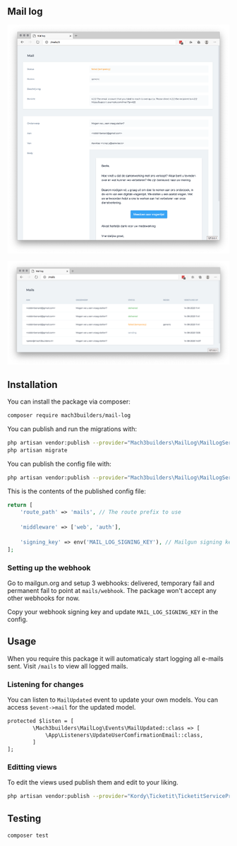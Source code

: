 ## Mail log

![detail](detail.png)

![overview](overview.png)


## Installation

You can install the package via composer:

```bash
composer require mach3builders/mail-log
```

You can publish and run the migrations with:

```bash
php artisan vendor:publish --provider="Mach3builders\MailLog\MailLogServiceProvider" --tag="migrations"
php artisan migrate
```

You can publish the config file with:

```bash
php artisan vendor:publish --provider="Mach3builders\MailLog\MailLogServiceProvider" --tag="config"
```

This is the contents of the published config file:

```php
return [
    'route_path' => 'mails', // The route prefix to use

    'middleware' => ['web', 'auth'],

    'signing_key' => env('MAIL_LOG_SIGNING_KEY'), // Mailgun signing key
];
```

### Setting up the webhook

Go to mailgun.org and setup 3 webhooks: delivered, temporary fail and permanent fail to point at ```mails/webhook```. The package won't accept any other webhooks for now.

Copy your webhook signing key and update ```MAIL_LOG_SIGNING_KEY``` in the config.

## Usage

When you require this package it will automaticaly start logging all e-mails sent.
Visit `/mails` to view all logged mails.

### Listening for changes

You can listen to ```MailUpdated``` event to update your own models. 
You can access ```$event->mail``` for the updated model.

```
protected $listen = [
        \Mach3builders\MailLog\Events\MailUpdated::class => [
            \App\Listeners\UpdateUserComfirmationEmail::class,
        ]
];
```

### Editting views

To edit the views used publish them and edit to your liking.

```bash
php artisan vendor:publish --provider="Kordy\Ticketit\TicketitServiceProvider" --tag="views"
```

## Testing

``` bash
composer test
```
